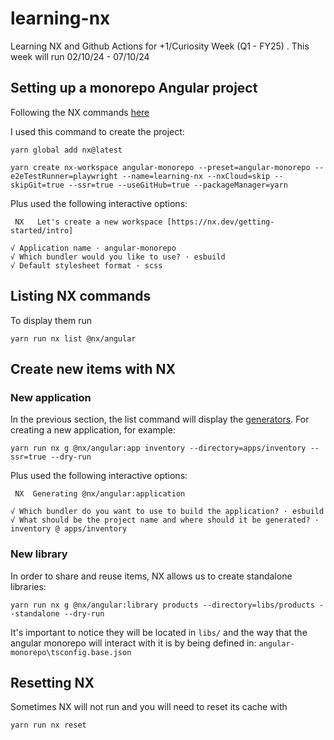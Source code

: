 # learning-nx

Learning NX and Github Actions for +1/Curiosity Week (Q1 - FY25) . This week will run 02/10/24 - 07/10/24

## Setting up a monorepo Angular project

Following the NX commands [here](https://nx.dev/nx-api/nx/documents/create-nx-workspace)

I used this command to create the project:

```
yarn global add nx@latest
```

```
yarn create nx-workspace angular-monorepo --preset=angular-monorepo --e2eTestRunner=playwright --name=learning-nx --nxCloud=skip --skipGit=true --ssr=true --useGitHub=true --packageManager=yarn
```

Plus used the following interactive options:

```
 NX   Let's create a new workspace [https://nx.dev/getting-started/intro]

√ Application name · angular-monorepo
√ Which bundler would you like to use? · esbuild
√ Default stylesheet format · scss
```

## Listing NX commands

To display them run

```
yarn run nx list @nx/angular
```

## Create new items with NX

### New application

In the previous section, the list command will display the [generators](https://nx.dev/nx-api/nx/documents/generate).
For creating a new application, for example:

```
yarn run nx g @nx/angular:app inventory --directory=apps/inventory --ssr=true --dry-run
```

Plus used the following interactive options:

```
 NX  Generating @nx/angular:application

√ Which bundler do you want to use to build the application? · esbuild
√ What should be the project name and where should it be generated? · inventory @ apps/inventory
```

### New library

In order to share and reuse items, NX allows us to create standalone libraries:

```
yarn run nx g @nx/angular:library products --directory=libs/products --standalone --dry-run
```

It's important to notice they will be located in `libs/` and the way that the angular monorepo will interact with it is by being defined in: `angular-monorepo\tsconfig.base.json`

## Resetting NX

Sometimes NX will not run and you will need to reset its cache with

```
yarn run nx reset
```
